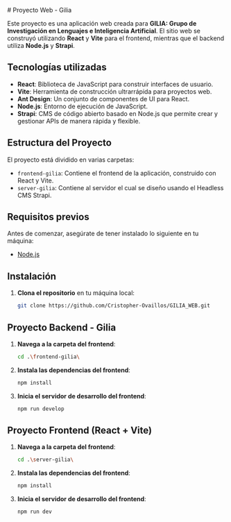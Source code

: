 ﻿﻿# Proyecto Web - Gilia

Este proyecto es una aplicación web creada para **GILIA: Grupo de Investigación en Lenguajes e Inteligencia Artificial**. El sitio web se construyó utilizando **React** y **Vite** para el frontend, mientras que el backend utiliza **Node.js** y **Strapi**.

## Tecnologías utilizadas

- **React**: Biblioteca de JavaScript para construir interfaces de usuario.
- **Vite**: Herramienta de construcción ultrarrápida para proyectos web.
- **Ant Design**: Un conjunto de componentes de UI para React.
- **Node.js**: Entorno de ejecución de JavaScript.
- **Strapi**: CMS de código abierto basado en Node.js que permite crear y gestionar APIs de manera rápida y flexible.


## Estructura del Proyecto

El proyecto está dividido en varias carpetas:

- `frontend-gilia`: Contiene el frontend de la aplicación, construido con React y Vite.
- `server-gilia`: Contiene al servidor el cual se diseño usando el Headless CMS Strapi.

## Requisitos previos

Antes de comenzar, asegúrate de tener instalado lo siguiente en tu máquina:

- [Node.js](https://nodejs.org/en/download/)

## Instalación

1. **Clona el repositorio** en tu máquina local:

   ```bash
   git clone https://github.com/Cristopher-Ovaillos/GILIA_WEB.git
   ```

## Proyecto Backend - Gilia

1. **Navega a la carpeta del frontend**:

   ```bash
   cd .\frontend-gilia\
   ```

2. **Instala las dependencias del frontend**:

   ```bash
   npm install
   ```

3. **Inicia el servidor de desarrollo del frontend**:

   ```bash
   npm run develop
   ```



## Proyecto  Frontend (React + Vite)

1. **Navega a la carpeta del frontend**:

   ```bash
   cd .\server-gilia\
   ```

2. **Instala las dependencias del frontend**:

   ```bash
   npm install
   ```

3. **Inicia el servidor de desarrollo del frontend**:

   ```bash
   npm run dev
   ```







